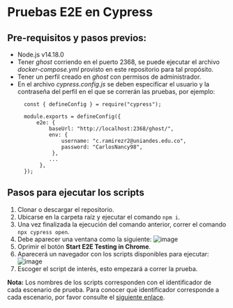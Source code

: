 # Pruebas E2E en Cypress

## Pre-requisitos y pasos previos:
- Node.js v14.18.0
- Tener *ghost* corriendo en el puerto 2368, se puede ejecutar el archivo *docker-compose.yml* provisto en este repositorio para tal propósito.
- Tener un perfil creado en *ghost* con permisos de administrador.
- En el archivo *cypress.config.js* se deben especificar el usuario y la contraseña del perfil en el que se correrán las pruebas, por ejemplo:
    ~~~
      const { defineConfig } = require("cypress");

      module.exports = defineConfig({
          e2e: {
              baseUrl: "http://localhost:2368/ghost/",
              env: {
                  username: "c.ramirezr2@uniandes.edu.co",
                  password: "CarlosNancy98",
               },
              ...
           },
      });
    ~~~

## Pasos para ejecutar los scripts
1. Clonar o descargar el repositorio.
2. Ubicarse en la carpeta raíz y ejecutar el comando `npm i`.
3. Una vez finalizada la ejecución del comando anterior, correr el comando `npx cypress open`.
4. Debe aparecer una ventana como la siguiente:
![image](https://user-images.githubusercontent.com/17149432/236364140-09b8c0e1-d937-4b30-a6cf-1ed9caf925f2.png)
5. Oprimir el botón **Start E2E Testing in Chrome**.
6. Aparecerá un navegador con los scripts disponibles para ejecutar:
![image](https://user-images.githubusercontent.com/17149432/236364324-ae425d21-29e6-4c9b-bf31-2ced190cc312.png)
7. Escoger el script de interés, esto empezará a correr la prueba.

**Nota:** Los nombres de los scripts corresponden con el identificador de cada escenario de prueba. Para conocer qué identificador corresponde a cada escenario, por favor consulte el [siguiente enlace](https://github.com/Molvilada/Pruebas_E2E_Grupo_17/wiki/Escenarios-de-prueba).

